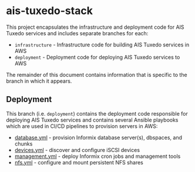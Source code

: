 # ais-tuxedo-stack

This project encapsulates the infrastructure and deployment code for AIS Tuxedo services and includes separate branches for each:

* `infrastructure` - Infrastructure code for building AIS Tuxedo services in AWS
* `deployment` - Deployment code for deploying AIS Tuxedo services to AWS

The remainder of this document contains information that is specific to the branch in which it appears.

## Deployment

This branch (i.e. `deployment`) contains the deployment code responsible for deploying AIS Tuxedo services and contains several Ansible playbooks which are used in CI/CD pipelines to provision servers in AWS:

- [database.yml](database.yml) - provision Informix database server(s), dbspaces, and chunks
- [devices.yml](devices.yml) - discover and configure iSCSI devices
- [management.yml](management.yml) - deploy Informix cron jobs and management tools
- [nfs.yml](nfs.yml) - configure and mount persistent NFS shares
